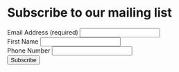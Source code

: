 <!--

Scripts:
- //s3.amazonaws.com/downloads.mailchimp.com/js/mc-validate.js
	
Javascript: (function($) {window.fnames = new Array(); window.ftypes = new Array();fnames[0]='EMAIL';ftypes[0]='email';fnames[1]='FNAME';ftypes[1]='text';fnames[2]='MMERGE2';ftypes[2]='phone';}(jQuery));var $mcj = jQuery.noConflict(true);

-->

Subscribe to our mailing list
==================

<!-- Begin MailChimp Signup Form -->
<div id="mc_embed_signup">
<form action="https://peepalfarm.us12.list-manage.com/subscribe/post?u=061933e842c04beafb3a09132&amp;id=28785f917c" method="post" id="mc-embedded-subscribe-form" name="mc-embedded-subscribe-form" class="validate" target="_blank" novalidate>

<div class="mc-field-group">
	<label for="mce-EMAIL">Email Address  <span class="asterisk">(required)</span>
</label>
	<input type="email" value="" name="EMAIL" class="required email" id="mce-EMAIL">
</div>
<div class="mc-field-group">
	<label for="mce-FNAME">First Name </label>
	<input type="text" value="" name="FNAME" class="" id="mce-FNAME">
</div>
<div class="mc-field-group size1of2">
	<label for="mce-MMERGE3">Phone Number </label>
	<input type="text" name="MMERGE3" class="" value="" id="mce-MMERGE3">
</div>
	<div id="mce-responses" class="clear">
		<div class="response" id="mce-error-response" style="display:none"></div>
		<div class="response" id="mce-success-response" style="display:none"></div>
	</div>    <!-- real people should not fill this in and expect good things - do not remove this or risk form bot signups-->
    <div style="position: absolute; left: -5000px;" aria-hidden="true"><input type="text" name="b_061933e842c04beafb3a09132_28785f917c" tabindex="-1" value=""></div>
    <div class="clear"><input type="submit" value="Subscribe" name="subscribe" id="mc-embedded-subscribe" class="button"></div>
    </div>
</form>
</div>
<!--End mc_embed_signup-->
